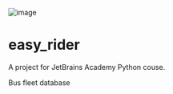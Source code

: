 ![image](https://user-images.githubusercontent.com/99888480/163489598-0c80f106-0803-4937-a265-4fb365c2eb76.png)

# easy_rider
A project for JetBrains Academy Python couse.

Bus fleet database
